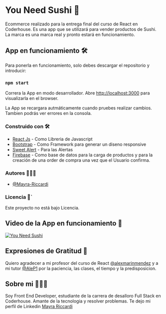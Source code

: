 # You Need Sushi 🍣

Ecommerce realizado para la entrega final del curso de React en Coderhouse. Es una app que se utilizará para vender productos de Sushi. La marca es una marca real y pronto estará en funcionamiento.

## App en funcionamiento 🛠️

Para ponerla en funcionamiento, solo debes descargar el repositorio y introducir:

### `npm start`

Correra la App en modo desarrollador.
Abre [http://localhost:3000](http://localhost:3000) para visualizarla en el browser.

La App se recargara autmáticamente cuando pruebes realizar cambios.
Tambien podrás ver errores en la consola.

### Construido con 🛠️

- [React Js](https://es.reactjs.org/) - Como Libreria de Javascript
- [Bootstrap](https://react-bootstrap.github.io/) - Como Framework para generar un diseno responsive
- [Sweet Alert](https://sweetalert2.github.io/) - Para las Alertas
- [Firebase](https://firebase.google.com/) - Como base de datos para la carga de productos y para la creación de una order de compra una vez que el Usuario confirma.

### Autores 👩🏻‍💻
- [@Mayra-Riccardi](https://github.com/Mayra-Riccardi)


### Licencia 📄`

Este proyecto no está bajo Licencia.

## Video de la App en funcionamiento 🚀

[![You Need Sushi](https://img.youtube.com/vi/9u0LRqWD_4Y/0.jpg)](https://www.youtube.com/watch?v=9u0LRqWD_4Y)



## Expresiones de Gratitud 🎁

Quiero agradecer a mi profesor del curso de React [@alexmarinmendez](https://github.com/alexmarinmendez#hola-mundo-soy-alex-marin-mendez) y a mi tutor [@AleP1](https://github.com/AleP1) por la paciencia, las clases, el tiempo y la predisposicion.

## Sobre mi 🙋🏻‍♀️
Soy Front End Developer, estudiante de la carrera de desalloro Full Stack en Coderhouse. Amante de la tecnologia y resolver problemas.
Te dejo mi perfil de Linkedin [Mayra Riccardi](https://www.linkedin.com/in/mayra-riccardi-30060427/)
